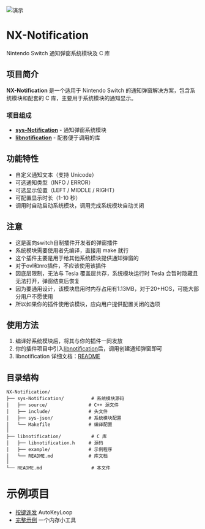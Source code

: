 
![演示](./image/demo.gif)

# NX-Notification

Nintendo Switch 通知弹窗系统模块及 C 库

## 项目简介

**NX-Notification** 是一个适用于 Nintendo Switch 的通知弹窗解决方案，包含系统模块和配套的 C 库，主要用于系统模块的通知显示。

### 项目组成

- **[sys-Notification](./sys-Notification/)** - 通知弹窗系统模块
- **[libnotification](./libnotification/)** - 配套便于调用的库

## 功能特性

- 自定义通知文本（支持 Unicode）
- 可选通知类型（INFO / ERROR）
- 可选显示位置（LEFT / MIDDLE / RIGHT）
- 可配置显示时长（1-10 秒）
- 调用时自动启动系统模块，调用完成系统模块自动关闭

## 注意

- 这是面向switch自制插件开发者的弹窗插件
- 系统模块需要使用者先编译，直接用 make 就行
- 这个插件主要是用于给其他系统模块提供通知弹窗的
- 对于ovl和nro插件，不应该使用该插件
- 因底层限制，无法与 Tesla 覆盖层共存，系统模块运行时 Tesla 会暂时隐藏且无法打开，弹窗结束后恢复
- 因为要通用设计，该模块启用时内存占用有1.13MB，对于20+HOS，可能大部分用户不愿使用
- 所以如果你的插件使用该模块，应向用户提供配置关闭的选项


## 使用方法

1. 编译好系统模块后，将其与你的插件一同发放
2. 你的插件项目中引入[libnotification](./libnotification/)后，调用创建通知弹窗即可
3. libnotification 详细文档：[README](./libnotification/README.md)

## 目录结构

```
NX-Notification/
├── sys-Notification/          # 系统模块源码
│   ├── source/               # C++ 源文件
│   ├── include/              # 头文件
│   ├── sys-json/             # 系统模块配置
│   └── Makefile              # 编译配置
│
├── libnotification/           # C 库
│   ├── libnotification.h     # 源码
│   ├── example/              # 示例程序
│   └── README.md             # 库文档
│
└── README.md                  # 本文件
```

# 示例项目

- [按键连发](https://github.com/TOM-BadEN/AutoKeyLoop)       AutoKeyLoop
- [完整示例](https://github.com/TOM-BadEN/NX-Notification/tree/main/libnotification/example/memoryTestTool)     一个内存小工具
